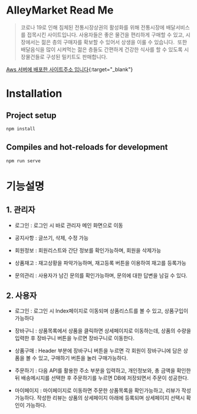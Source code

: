 # AlleyMarket Read Me

> 코로나 19로 인해 침체된 전통시장상권의 활성화를 위해 전통시장에 배달서비스를 접목시킨 사이트입니다.
사용자들은 좋은 물건을 편리하게 구매할 수 있고, 시장에서는 젊은 층의 구매자를 확보할 수 있어서 상생을 이룰 수 있습니다. 
또한 배달음식을 많이 시켜먹는 젊은 층들도 간편하게 건강한 식사를 할 수 있도록 시장물건들로 구성된 밀키트도 판매합니다.


[Aws 서버에 배포한 사이트주소 입니다](http://18.222.233.235:9000/){:target="_blank"}


# Installation

## **Project setup**

```jsx
npm install
```

## **Compiles and hot-reloads for development**

```jsx
npm run serve
```

# 기능설명

## 1. 관리자

- 로그인 : 로그인 시 바로 관리자 메인 화면으로 이동

- 공지사항 : 글쓰기, 삭제, 수정 가능

- 회원정보 : 회원리스트와 간단 정보를 확인가능하며, 회원을 삭제가능

- 상품재고 : 재고상황을 파악가능하며, 재고등록 버튼을 이용하여 재고를 등록가능

- 문의관리 : 사용자가 남긴 문의를 확인가능하며, 문의에 대한 답변을 남길 수 있다. 

## 2. 사용자

- 로그인 : 로그인 시 Index페이지로 이동되며 상품리스트를 볼 수 있고, 상품구입이 가능하다

- 장바구니 : 상품목록에서 상품을 클릭하면 상세페이지로 이동하는데, 상품의 수량을 입력한 후 장바구니 버튼을 누르면 장바구니로 이동한다.

- 상품구매 : Header 부분에 장바구니 버튼을 누르면 각 회원이 장바구니에 담은 상품을 볼 수 있고, 구매하기 버튼을 눌러 구매가능하다.

- 주문하기 : 다음 API를 활용한 주소 부분을 입력하고, 개인정보와, 총 금액을 확인한 뒤 배송메시지를 선택한 후 주문하기를 누르면 DB에 저장되면서 주문이 성공한다.

- 마이페이지 : 마이페이지로 이동하면 주문한 상품목록을 확인가능하고, 리뷰가 작성가능하다. 작성한 리뷰는 상품의 상세페이지 아래에 등록되며 상세페이지 선택시 확인이 가능하다.
